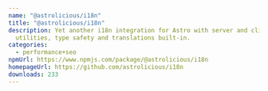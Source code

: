 ```yaml
---
name: "@astrolicious/i18n"
title: "@astrolicious/i18n"
description: Yet another i18n integration for Astro with server and client
  utilities, type safety and translations built-in.
categories:
  - performance+seo
npmUrl: https://www.npmjs.com/package/@astrolicious/i18n
homepageUrl: https://github.com/astrolicious/i18n
downloads: 233
---
```


